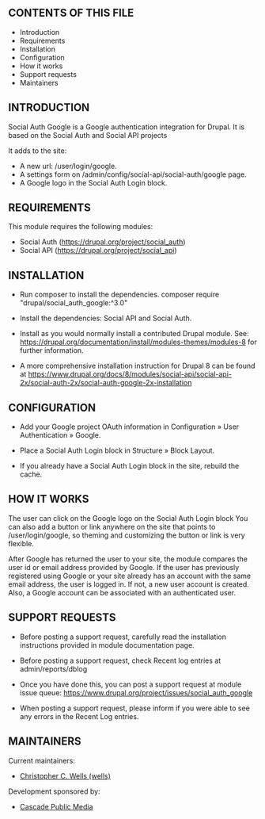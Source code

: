 CONTENTS OF THIS FILE
---------------------

 * Introduction
 * Requirements
 * Installation
 * Configuration
 * How it works
 * Support requests
 * Maintainers


INTRODUCTION
------------

Social Auth Google is a Google authentication integration for Drupal. It is
based on the Social Auth and Social API projects

It adds to the site:
 * A new url: /user/login/google.
 * A settings form on /admin/config/social-api/social-auth/google page.
 * A Google logo in the Social Auth Login block.


REQUIREMENTS
------------

This module requires the following modules:

 * Social Auth (https://drupal.org/project/social_auth)
 * Social API (https://drupal.org/project/social_api)


INSTALLATION
------------

 * Run composer to install the dependencies.
   composer require "drupal/social_auth_google:^3.0"

 * Install the dependencies: Social API and Social Auth.

 * Install as you would normally install a contributed Drupal module. See:
   https://drupal.org/documentation/install/modules-themes/modules-8
   for further information.

 * A more comprehensive installation instruction for Drupal 8 can be found at
   https://www.drupal.org/docs/8/modules/social-api/social-api-2x/social-auth-2x/social-auth-google-2x-installation


CONFIGURATION
-------------

 * Add your Google project OAuth information in
   Configuration » User Authentication » Google.

 * Place a Social Auth Login block in Structure » Block Layout.

 * If you already have a Social Auth Login block in the site, rebuild the cache.


HOW IT WORKS
------------

The user can click on the Google logo on the Social Auth Login block
You can also add a button or link anywhere on the site that points
to /user/login/google, so theming and customizing the button or link
is very flexible.

After Google has returned the user to your site, the module compares the user id
or email address provided by Google. If the user has previously registered using
Google or your site already has an account with the same email address, the user
is logged in. If not, a new user account is created. Also, a Google account can
be associated with an authenticated user.


SUPPORT REQUESTS
----------------

 * Before posting a support request, carefully read the installation
   instructions provided in module documentation page.

 * Before posting a support request, check Recent log entries at
   admin/reports/dblog

 * Once you have done this, you can post a support request at module issue
   queue: https://www.drupal.org/project/issues/social_auth_google

 * When posting a support request, please inform if you were able to see any
   errors in the Recent Log entries.


MAINTAINERS
-----------

Current maintainers:

 * [Christopher C. Wells (wells)](https://www.drupal.org/u/wells)

Development sponsored by:

 * [Cascade Public Media](https://www.drupal.org/cascade-public-media)
